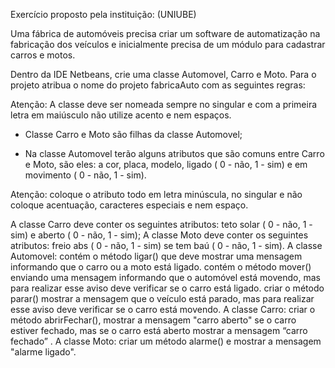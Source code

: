 Exercício proposto pela instituição: (UNIUBE)

Uma fábrica de automóveis precisa criar um software de automatização na fabricação dos veículos e inicialmente precisa de um módulo para cadastrar carros e motos.

Dentro da IDE Netbeans, crie uma classe Automovel, Carro e Moto. Para o projeto atribua o nome do projeto fabricaAuto  com as seguintes regras:

Atenção: A classe deve ser nomeada sempre no singular e com a primeira letra em maiúsculo não utilize acento e nem espaços. 

- Classe Carro e Moto são  filhas da classe Automovel;

- Na classe Automovel terão alguns atributos que são comuns entre Carro e Moto, são eles: a cor, placa, modelo, ligado ( 0 - não, 1 - sim) e em movimento ( 0 - não, 1 - sim).

Atenção: coloque o atributo todo em letra minúscula, no singular e não coloque acentuação, caracteres especiais e nem espaço.

A classe  Carro deve conter os seguintes atributos: teto solar ( 0 - não, 1 - sim) e aberto ( 0 - não, 1 - sim);
A classe Moto deve conter os seguintes  atributos: freio abs ( 0 - não, 1 - sim)   se tem baú ( 0 - não, 1 - sim).
A classe Automovel:
contém o método ligar() que deve mostrar uma mensagem informando que o carro ou a moto está ligado.
contém o método mover() enviando uma mensagem informando que o automóvel está movendo, mas para realizar esse aviso deve verificar se o carro está ligado.
criar o método parar() mostrar a mensagem que o veículo está parado, mas para realizar esse aviso deve verificar se o carro está movendo.
A classe Carro:
criar o método abrirFechar(), mostrar a mensagem "carro aberto" se o carro estiver fechado, mas se o carro está aberto mostrar a mensagem “carro fechado” .
A classe Moto:
criar um método alarme() e mostrar a mensagem "alarme ligado".
